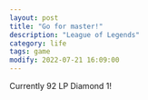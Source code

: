 ```yaml
---
layout: post
title: "Go for master!"
description: "League of Legends"
category: life
tags: game
modify: 2022-07-21 16:09:00
---
```


Currently 92 LP Diamond 1!